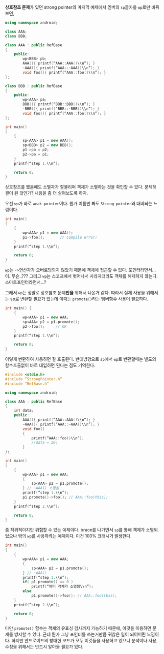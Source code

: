 **상호참조 문제**가 있던 strong pointer의 마지막 예제에서 멤버의 `sp`글자를 `wp`로만 바꿔보면,

```cpp
using namespace android;

class AAA;
class BBB;

class AAA : public RefBase
{
	public:
		wp<BBB> pb;
		AAA(){ printf(“AAA::AAA()\\n”); }
		~AAA(){ printf(“AAA::~AAA()\\n”); }
		void foo(){ printf(“AAA::foo()\\n”); }
};

class BBB : public RefBase
{
	public:
		wp<AAA> pa;
		BBB(){ printf(“BBB::BBB()\\n”); }
		~BBB(){ printf(“BBB::~BBB()\\n”); }
		void foo(){ printf(“AAA::foo()\\n”); }
};

int main()
{
	{
		sp<AAA> p1 = new AAA();
		sp<BBB> p2 = new BBB();
		p1->pb = p2;
		p2->pa = p1;
	}
	printf(“step 1.\\n”);

	return 0;
}
```

상호참조를 했음에도 소멸자가 잘불리며 객체가 소멸하는 것을 확인할 수 있다. 문제해결이 된 것인가? 내용을 좀 더 살펴보도록 하자.

우선 `wp`가 바로 `weak pointer`이다. 뭔가 이름만 봐도 `Strong pointer`와 대비되는 느낌이다.

```cpp
int main()
{
	{
		wp<AAA> p1 = new AAA();
		p1->foo();       // Compile error!
	}
	printf(“step 1.\\n”);

	return 0;
}
```

`wp`는 `->`연산자가 오버로딩되지 않았기 때문에 객체에 접근할 수 없다. 포인터라면서...이..무슨..??? 그리고 `wp`는 스코프에서 벗어나서 사라지더라도 객체를 해제하지 않는다. 스마트포인터라면서...?

그래서 `wp`는 정말로 상호참조 문제**만을** 위해서 나온거 같다. 따라서 실제 사용을 위해서는 sp로 변환할 필요가 있는데 이때는 `promote()`라는 멤버함수 사용이 필요하다.

```cpp
int main() {
	{
		wp<AAA> p1 = new AAA;
		sp<AAA> p2 = p1.promote();
		p2->foo();     // OK
	}
	printf(“step 1.\\n”);

	return 0;
}
```

이렇게 변환하여 사용하면 잘 호출된다. 반대방향으로 `sp`에서 `wp`로 변환할때는 별도의 함수호출없이 바로 대입하면 된다는 점도 기억한다.

```cpp
#include <stdio.h>
#include “StrongPointer.h”
#include “RefBase.h”

using namespace android;

class AAA : public RefBase
{
	int data;
	public:
		AAA(){ printf(“AAA::AAA()\\n”); }
		~AAA(){ printf(“AAA::~AAA()\\n”); }
		void foo()
		{
			printf(“AAA::foo()\\n”);
			//data = 20;
		}
};

int main()
{
	{
		wp<AAA> p1 = new AAA;
		{
			sp<AAA> p2 = p1.promote();
		} // ~AAA() 소멸됨
		printf(“step 1.\\n”);
		p1.promote()->foo(); // AAA::foo(this);
	}
	printf(“step 2.\\n”);

	return 0;
}
```

좀 작위적이지만 위험할 수 있는 예제이다. brace를 나가면서 `sp`를 통해 객체가 소멸되었으나 밖의 `wp`를 사용하려는 예제이다. 이건 100% 크래시가 발생한다.

```cpp
int main()
{
	{
		wp<AAA> p1 = new AAA;
		{
			sp<AAA> p2 = p1.promote();
		} // ~AAA()
		printf(“step 1.\\n”);
		if( p1.promote() == 0 )
			printf(“이미 객체가 소멸됨\\n”);
		else
			p1.promote()->foo(); // AAA::foo(this);
	}
	printf(“step 2.\\n”);

	return 0;
}
```

다만 `promote()` 함수는 객체의 유효성 검사까지 가능하기 때문에, 이것을 이용하면 문제를 방지할 수 있다. 근데 뭔가 그냥 포인터를 쓰는거만큼 귀찮은 일이 되어버린 느낌이다. 하지만 안드로이드의 방대한 코드가 모두 이것들을 사용하고 있으니 분석이나 사용, 수정을 위해서는 반드시 알아둘 필요가 있다.
